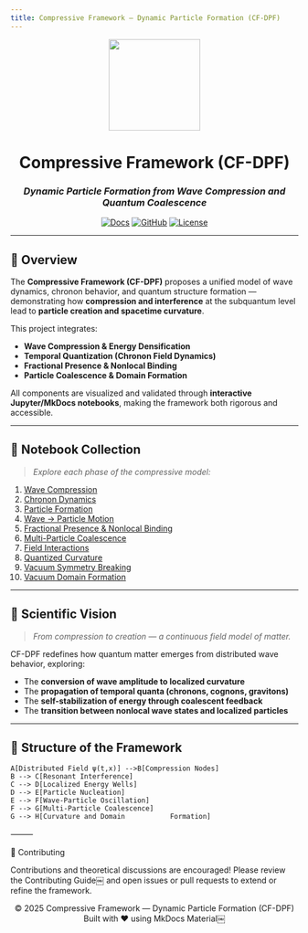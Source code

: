 ```yaml
---
title: Compressive Framework — Dynamic Particle Formation (CF-DPF)
---
```


<div align="center">

<img src="images/cf-trifractal-dark.svg" width="160">

# **Compressive Framework (CF-DPF)**  
### *Dynamic Particle Formation from Wave Compression and Quantum Coalescence*

[![Docs](https://img.shields.io/badge/Explore-Documentation-blue)](#)
[![GitHub](https://img.shields.io/badge/GitHub-Repository-black)](https://github.com/mamaofthree579-ship-it/compressive-framework-cf)
[![License](https://img.shields.io/badge/License-MIT-green)](#)

</div>

---

## 🌌 Overview

The **Compressive Framework (CF-DPF)** proposes a unified model of wave dynamics, chronon behavior, and quantum structure formation — demonstrating how **compression and interference** at the subquantum level lead to **particle creation and spacetime curvature**.

This project integrates:
- **Wave Compression & Energy Densification**
- **Temporal Quantization (Chronon Field Dynamics)**
- **Fractional Presence & Nonlocal Binding**
- **Particle Coalescence & Domain Formation**

All components are visualized and validated through **interactive Jupyter/MkDocs notebooks**, making the framework both rigorous and accessible.

---

## 📘 Notebook Collection

> *Explore each phase of the compressive model:*

1. [Wave Compression](notebooks/01_wave_compression.md)
2. [Chronon Dynamics](notebooks/02_chronon_dynamics.md)
3. [Particle Formation](notebooks/03_particle_formation.md)
4. [Wave → Particle Motion](notebooks/04_wave_to_particle_motion.md)
5. [Fractional Presence & Nonlocal Binding](notebooks/05_fractional_presence.md)
6. [Multi-Particle Coalescence](notebooks/06_particle_coalescence.md)
7. [Field Interactions](notebooks/07_field_interactions.md)
8. [Quantized Curvature](notebooks/08_quantized_curvature.md)
9. [Vacuum Symmetry Breaking](notebooks/09_vacuum_symmetry_breaking.md)
10. [Vacuum Domain Formation](notebooks/10_vacuum_domain_formation.md)

---

## 🔬 Scientific Vision

> *From compression to creation — a continuous field model of matter.*

CF-DPF redefines how quantum matter emerges from distributed wave behavior, exploring:
- The **conversion of wave amplitude to localized curvature**
- The **propagation of temporal quanta (chronons, cognons, gravitons)**
- The **self-stabilization of energy through coalescent feedback**
- The **transition between nonlocal wave states and localized particles**

---

## 🧩 Structure of the Framework

    A[Distributed Field ψ(t,x)] -->B[Compression Nodes]
    B --> C[Resonant Interference]
    C --> D[Localized Energy Wells]
    D --> E[Particle Nucleation]
    E --> F[Wave-Particle Oscillation]
    F --> G[Multi-Particle Coalescence]
    G --> H[Curvature and Domain           Formation]

⸻

🤝 Contributing

Contributions and theoretical discussions are encouraged!
Please review the Contributing Guide￼ and open issues or pull requests to extend or refine the framework.

<div align="center">
© 2025 Compressive Framework — Dynamic Particle Formation (CF-DPF)
Built with ❤️ using MkDocs Material￼
</div>
